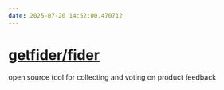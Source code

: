 ```yaml
---
date: 2025-07-20 14:52:00.470712
---
```


# [getfider/fider](https://github.com/getfider/fider)

open source tool for collecting and voting on product feedback